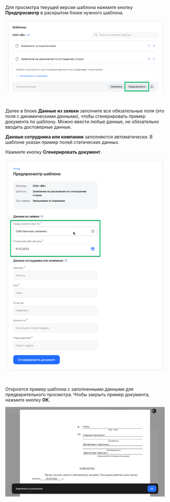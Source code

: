 Для просмотра текущей версии шаблона нажмите кнопку **Предпросмотр** в раскрытом блоке нужного шаблона.

![admin-substitute (6).png](./assets/admin-substitute6.png)

<br>

Далее в блоке **Данные из заявки** заполните все обязательные поля (это поля с динамическими данными), чтобы сгенерировать пример документа по шаблону. Можно ввести любые данные, не обязательно вводить достоверные данные. 

**Данные сотрудника или компании** заполняются автоматически. В шаблоне указан пример полей статических данных.

Нажмите кнопку **Сгенерировать документ**. 

![admin-substitute (1).png](./assets/admin-substitute1.png)

<br>

Откроется пример шаблона с заполненными данными для предварительного просмотра. Чтобы закрыть пример документа, нажмите кнопку **ОК**.

![](./assets/admin-substitute3.png)